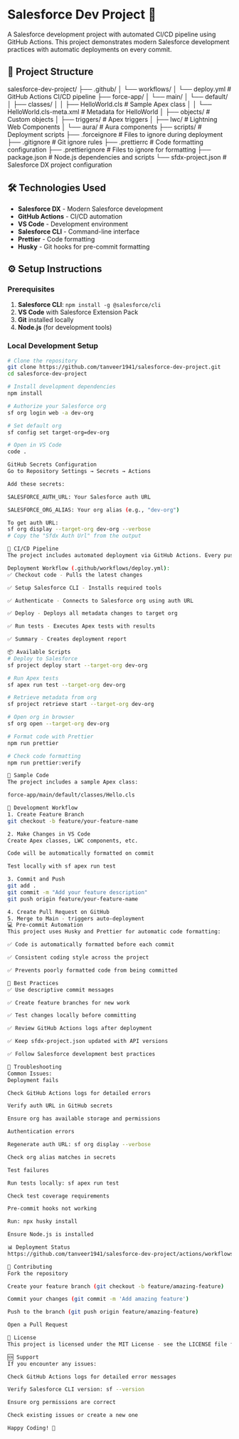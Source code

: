 # Salesforce Dev Project 🚀

A Salesforce development project with automated CI/CD pipeline using GitHub Actions. This project demonstrates modern Salesforce development practices with automatic deployments on every commit.

## 📁 Project Structure
salesforce-dev-project/
├── .github/
│ └── workflows/
│ └── deploy.yml # GitHub Actions CI/CD pipeline
├── force-app/
│ └── main/
│ └── default/
│ ├── classes/
│ │ ├── HelloWorld.cls # Sample Apex class
│ │ └── HelloWorld.cls-meta.xml # Metadata for HelloWorld
│ ├── objects/ # Custom objects
│ ├── triggers/ # Apex triggers
│ ├── lwc/ # Lightning Web Components
│ └── aura/ # Aura components
├── scripts/ # Deployment scripts
├── .forceignore # Files to ignore during deployment
├── .gitignore # Git ignore rules
├── .prettierrc # Code formatting configuration
├── .prettierignore # Files to ignore for formatting
├── package.json # Node.js dependencies and scripts
└── sfdx-project.json # Salesforce DX project configuration


## 🛠️ Technologies Used

- **Salesforce DX** - Modern Salesforce development
- **GitHub Actions** - CI/CD automation
- **VS Code** - Development environment
- **Salesforce CLI** - Command-line interface
- **Prettier** - Code formatting
- **Husky** - Git hooks for pre-commit formatting

## ⚙️ Setup Instructions

### Prerequisites
1. **Salesforce CLI**: `npm install -g @salesforce/cli`
2. **VS Code** with Salesforce Extension Pack
3. **Git** installed locally
4. **Node.js** (for development tools)

### Local Development Setup
```bash
# Clone the repository
git clone https://github.com/tanveer1941/salesforce-dev-project.git
cd salesforce-dev-project

# Install development dependencies
npm install

# Authorize your Salesforce org
sf org login web -a dev-org

# Set default org
sf config set target-org=dev-org

# Open in VS Code
code .

GitHub Secrets Configuration
Go to Repository Settings → Secrets → Actions

Add these secrets:

SALESFORCE_AUTH_URL: Your Salesforce auth URL

SALESFORCE_ORG_ALIAS: Your org alias (e.g., "dev-org")

To get auth URL:
sf org display --target-org dev-org --verbose
# Copy the "Sfdx Auth Url" from the output

🚀 CI/CD Pipeline
The project includes automated deployment via GitHub Actions. Every push to the main branch triggers:

Deployment Workflow (.github/workflows/deploy.yml):
✅ Checkout code - Pulls the latest changes

✅ Setup Salesforce CLI - Installs required tools

✅ Authenticate - Connects to Salesforce org using auth URL

✅ Deploy - Deploys all metadata changes to target org

✅ Run tests - Executes Apex tests with results

✅ Summary - Creates deployment report

📦 Available Scripts
# Deploy to Salesforce
sf project deploy start --target-org dev-org

# Run Apex tests
sf apex run test --target-org dev-org

# Retrieve metadata from org
sf project retrieve start --target-org dev-org

# Open org in browser
sf org open --target-org dev-org

# Format code with Prettier
npm run prettier

# Check code formatting
npm run prettier:verify

🎯 Sample Code
The project includes a sample Apex class:

force-app/main/default/classes/Hello.cls

🔧 Development Workflow
1. Create Feature Branch
git checkout -b feature/your-feature-name

2. Make Changes in VS Code
Create Apex classes, LWC components, etc.

Code will be automatically formatted on commit

Test locally with sf apex run test

3. Commit and Push
git add .
git commit -m "Add your feature description"
git push origin feature/your-feature-name

4. Create Pull Request on GitHub
5. Merge to Main - triggers auto-deployment
💻 Pre-commit Automation
This project uses Husky and Prettier for automatic code formatting:

✅ Code is automatically formatted before each commit

✅ Consistent coding style across the project

✅ Prevents poorly formatted code from being committed

📝 Best Practices
✅ Use descriptive commit messages

✅ Create feature branches for new work

✅ Test changes locally before committing

✅ Review GitHub Actions logs after deployment

✅ Keep sfdx-project.json updated with API versions

✅ Follow Salesforce development best practices

🐛 Troubleshooting
Common Issues:
Deployment fails

Check GitHub Actions logs for detailed errors

Verify auth URL in GitHub secrets

Ensure org has available storage and permissions

Authentication errors

Regenerate auth URL: sf org display --verbose

Check org alias matches in secrets

Test failures

Run tests locally: sf apex run test

Check test coverage requirements

Pre-commit hooks not working

Run: npx husky install

Ensure Node.js is installed

📊 Deployment Status
https://github.com/tanveer1941/salesforce-dev-project/actions/workflows/deploy.yml/badge.svg

🤝 Contributing
Fork the repository

Create your feature branch (git checkout -b feature/amazing-feature)

Commit your changes (git commit -m 'Add amazing feature')

Push to the branch (git push origin feature/amazing-feature)

Open a Pull Request

📄 License
This project is licensed under the MIT License - see the LICENSE file for details.

🆘 Support
If you encounter any issues:

Check GitHub Actions logs for detailed error messages

Verify Salesforce CLI version: sf --version

Ensure org permissions are correct

Check existing issues or create a new one

Happy Coding! 🎉